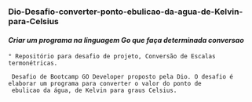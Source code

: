 ### Dio-Desafio-converter-ponto-ebulicao-da-agua-de-Kelvin-para-Celsius ###
#### *Criar um programa na linguagem Go que faça determinada conversao* ####


    ° Repositório para desafio de projeto, Conversão de Escalas termonétricas.
    
     Desafio de Bootcamp GO Developer proposto pela Dio. O desafio é elaborar um programa para converter o valor do ponto de 
     ebulicao da água, de Kelvin para graus Celsius. 
     
